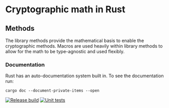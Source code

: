 # Cryptographic math in Rust

## Methods

The library methods provide the mathematical basis to enable the cryptographic methods. Macros are used heavily within library methods to allow for the math to be type-agnostic and used flexibly.


### Documentation

Rust has an auto-documentation system built in. To see the documentation run:

```
cargo doc --document-private-items --open
```

<!-- ## Citations
[AKS Primality Test](https://www.cse.iitk.ac.in/users/manindra/algebra/primality_v6.pdf) -->

[![Release build](https://github.com/cassiepearson/CrypticRust/actions/workflows/rust-build.yml/badge.svg)](https://github.com/cassiepearson/rust-project-template/actions/workflows/rust-build.yml)
[![Unit tests](https://github.com/cassiepearson/CrypticRust/actions/workflows/rust-test.yml/badge.svg)](https://github.com/cassiepearson/rust-project-template/actions/workflows/rust-test.yml)
